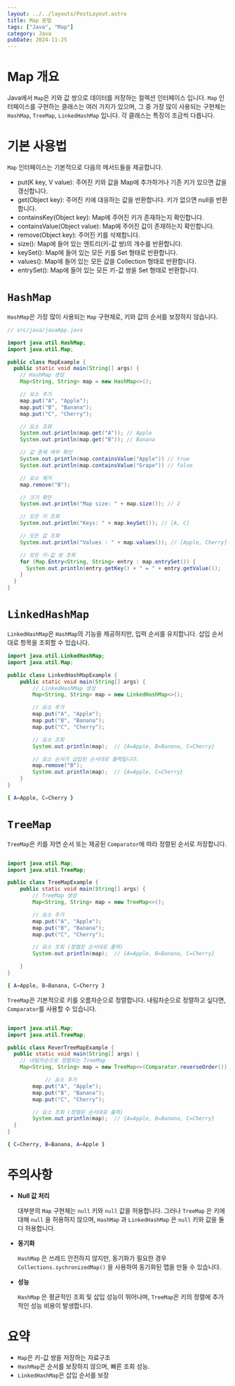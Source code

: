 ```yaml
---
layout: ../../layouts/PostLayout.astro
title: Map 문법
tags: ["Java", "Map"]
category: Java
pubDate: 2024-11-25
---
```


# Map 개요

Java에서 `Map`은 키와 값 쌍으로 데이터를 저장하는 컬렉션 인터페이스 입니다. `Map` 인터페이스를 구현하는 클래스는 여러 가지가 있으며, 그 중 가장 많이 사용되는 구현체는 `HashMap`, `TreeMap`, `LinkedHashMap` 입니다. 각 클래스는 특징이 조금씩 다릅니다.

# 기본 사용법

`Map` 인터페이스는 기본적으로 다음의 메서드들을 제공합니다.

- put(K key, V value): 주어진 키와 값을 Map에 추가하거나 기존 키가 있으면 값을 갱신합니다.
- get(Object key): 주어진 키에 대응하는 값을 반환합니다. 키가 없으면 null을 반환합니다.
- containsKey(Object key): Map에 주어진 키가 존재하는지 확인합니다.
- containsValue(Object value): Map에 주어진 값이 존재하는지 확인합니다.
- remove(Object key): 주어진 키를 삭제합니다.
- size(): Map에 들어 있는 엔트리(키-값 쌍)의 개수를 반환합니다.
- keySet(): Map에 들어 있는 모든 키를 Set 형태로 반환합니다.
- values(): Map에 들어 있는 모든 값을 Collection 형태로 반환합니다.
- entrySet(): Map에 들어 있는 모든 키-값 쌍을 Set 형태로 반환합니다.

# `HashMap`

`HashMap`은 가장 많이 사용되는 `Map` 구현체로, 키와 값의 순서를 보장하지 않습니다.

```java
// src/java/javaApp.java

import java.util.HashMap;
import java.util.Map;

public class MapExample {
  public static void main(String[] args) {
    // HashMap 생성
    Map<String, String> map = new HashMap<>();

    // 요소 추가
    map.put("A", "Apple");
    map.put("B", "Banana");
    map.put("C", "Cherry");

    // 요소 조회
    System.out.println(map.get("A")); // Apple
    System.out.println(map.get("B")); // Banana

    // 값 존재 여부 확인
    System.out.println(map.containsValue("Apple")) // true
    System.out.println(map.containsValue("Grape")) // false

    // 요소 제거
    map.remove("B");

    // 크기 확인
    System.out.println("Map size: " + map.size()); // 2

    // 모든 키 조회
    System.out.println("Keys: " + map.keySet()); // [A, C]

    // 모든 값 조회
    System.out.println("Values : " + map.values()); // [Apple, Cherry]

    // 모든 키-값 쌍 조회
    for (Map.Entry<String, String> entry : map.entrySet()) {
      System.out.println(entry.getKey() + " = " + entry.getValue());
    }
  }
}
```

# `LinkedHashMap`

`LinkedHashMap`은 `HashMap`의 기능을 제공하지만, 입력 순서를 유지합니다. 삽입 순서대로 항목을 조회할 수 있습니다.

```java
import java.util.LinkedHashMap;
import java.util.Map;

public class LinkedHashMapExample {
    public static void main(String[] args) {
        // LinkedHashMap 생성
        Map<String, String> map = new LinkedHashMap<>();

        // 요소 추가
        map.put("A", "Apple");
        map.put("B", "Banana");
        map.put("C", "Cherry");

        // 요소 조회
        System.out.println(map);  // {A=Apple, B=Banana, C=Cherry}

        // 요소 순서가 삽입된 순서대로 출력됩니다.
        map.remove("B");
        System.out.println(map);  // {A=Apple, C=Cherry}
    }
}
```

```bash
{ A=Apple, C=Cherry }
```

# `TreeMap`

`TreeMap`은 키를 자연 순서 또는 제공된 `Comparator`에 따라 정렬된 순서로 저장합니다.

```java

import java.util.Map;
import java.util.TreeMap;

public class TreeMapExample {
    public static void main(String[] args) {
        // TreeMap 생성
        Map<String, String> map = new TreeMap<>();

        // 요소 추가
        map.put("A", "Apple");
        map.put("B", "Banana");
        map.put("C", "Cherry");

        // 요소 조회 (정렬된 순서대로 출력)
        System.out.println(map);  // {A=Apple, B=Banana, C=Cherry}

    }
}
```

```zsh
{ A=Apple, B=Banana, C=Cherry }
```

`TreeMap`은 기본적으로 키를 오름차순으로 정렬합니다. 내림차순으로 정렬하고 싶다면, `Comparator`를 사용할 수 있습니다.

```java

import java.util.Map;
import java.util.TreeMap;

public class ReverTreeMapExample {
  public static void main(String[] args) {
    // 내림차순으로 정렬되는 TreeMap
    Map<String, String> map = new TreeMap<>(Comparator.reverseOrder());

            // 요소 추가
        map.put("A", "Apple");
        map.put("B", "Banana");
        map.put("C", "Cherry");

        // 요소 조회 (정렬된 순서대로 출력)
        System.out.println(map);  // {A=Apple, B=Banana, C=Cherry}
  }
}
```

```zsh
{ C=Cherry, B=Banana, A=Apple }
```

# 주의사항

- **Null 값 처리**

  대부분의 `Map` 구현체는 `null` 키와 `null` 값을 허용합니다. 그러나 `TreeMap` 은 키에 대해 `null` 을 허용하지 않으며, `HashMap` 과 `LinkedHashMap` 은 `null` 키와 값을 둘 다 허용합니다.

- **동기화**

  `HashMap` 은 쓰레드 안전하지 않지만, 동기화가 필요한 경우 `Collections.sychronizedMap()` 을 사용하여 동기화된 맵을 만들 수 있습니다.

- **성능**

  `HashMap` 은 평균적인 조회 및 삽입 성능이 뛰어나며, `TreeMap`은 키의 정렬에 추가적인 성능 비용이 발생합니다.

# 요약

- `Map`은 키-값 쌍을 저장하는 자료구조
- `HashMap`은 순서를 보장하지 않으며, 빠른 조회 성능.
- `LinkedHashMap`은 삽입 순서를 보장
